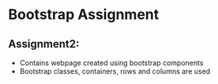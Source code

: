 # Bootstrap Assignment

## Assignment2:
   - Contains webpage created using bootstrap components
   - Bootstrap classes, containers, rows and columns are used
